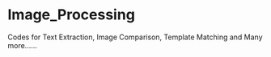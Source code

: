 # Image_Processing
Codes for Text Extraction, Image Comparison, Template Matching and Many more......
